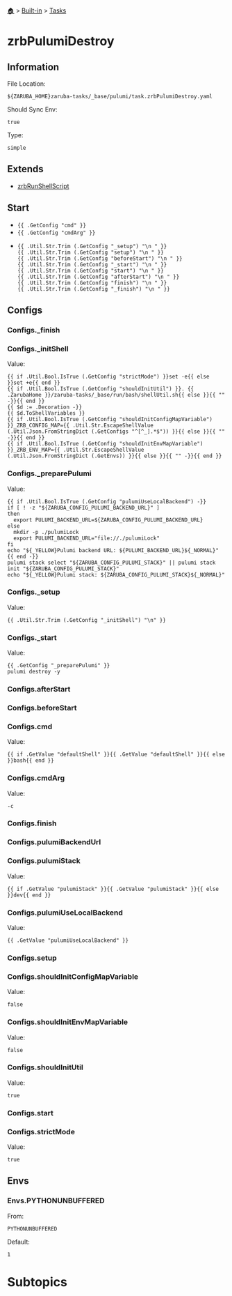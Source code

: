 <!--startTocHeader-->
[🏠](../../README.md) > [Built-in](../README.md) > [Tasks](README.md)
# zrbPulumiDestroy
<!--endTocHeader-->


## Information

File Location:

    ${ZARUBA_HOME}zaruba-tasks/_base/pulumi/task.zrbPulumiDestroy.yaml

Should Sync Env:

    true

Type:

    simple


## Extends

- [zrbRunShellScript](zrb-run-shell-script.md)


## Start

- `{{ .GetConfig "cmd" }}`
- `{{ .GetConfig "cmdArg" }}`
-
    ```
    {{ .Util.Str.Trim (.GetConfig "_setup") "\n " }}
    {{ .Util.Str.Trim (.GetConfig "setup") "\n " }}
    {{ .Util.Str.Trim (.GetConfig "beforeStart") "\n " }}
    {{ .Util.Str.Trim (.GetConfig "_start") "\n " }}
    {{ .Util.Str.Trim (.GetConfig "start") "\n " }}
    {{ .Util.Str.Trim (.GetConfig "afterStart") "\n " }}
    {{ .Util.Str.Trim (.GetConfig "finish") "\n " }}
    {{ .Util.Str.Trim (.GetConfig "_finish") "\n " }}

    ```


## Configs


### Configs._finish


### Configs._initShell

Value:

    {{ if .Util.Bool.IsTrue (.GetConfig "strictMode") }}set -e{{ else }}set +e{{ end }}
    {{ if .Util.Bool.IsTrue (.GetConfig "shouldInitUtil") }}. {{ .ZarubaHome }}/zaruba-tasks/_base/run/bash/shellUtil.sh{{ else }}{{ "" -}}{{ end }}
    {{ $d := .Decoration -}}
    {{ $d.ToShellVariables }}
    {{ if .Util.Bool.IsTrue (.GetConfig "shouldInitConfigMapVariable") }}_ZRB_CONFIG_MAP={{ .Util.Str.EscapeShellValue (.Util.Json.FromStringDict (.GetConfigs "^[^_].*$")) }}{{ else }}{{ "" -}}{{ end }}
    {{ if .Util.Bool.IsTrue (.GetConfig "shouldInitEnvMapVariable") }}_ZRB_ENV_MAP={{ .Util.Str.EscapeShellValue (.Util.Json.FromStringDict (.GetEnvs)) }}{{ else }}{{ "" -}}{{ end }}



### Configs._preparePulumi

Value:

    {{ if .Util.Bool.IsTrue (.GetConfig "pulumiUseLocalBackend") -}}
    if [ ! -z "${ZARUBA_CONFIG_PULUMI_BACKEND_URL}" ]
    then
      export PULUMI_BACKEND_URL=${ZARUBA_CONFIG_PULUMI_BACKEND_URL}
    else
      mkdir -p ./pulumiLock
      export PULUMI_BACKEND_URL="file://./pulumiLock"
    fi
    echo "${_YELLOW}Pulumi backend URL: ${PULUMI_BACKEND_URL}${_NORMAL}"
    {{ end -}}
    pulumi stack select "${ZARUBA_CONFIG_PULUMI_STACK}" || pulumi stack init "${ZARUBA_CONFIG_PULUMI_STACK}" 
    echo "${_YELLOW}Pulumi stack: ${ZARUBA_CONFIG_PULUMI_STACK}${_NORMAL}"



### Configs._setup

Value:

    {{ .Util.Str.Trim (.GetConfig "_initShell") "\n" }}


### Configs._start

Value:

    {{ .GetConfig "_preparePulumi" }}
    pulumi destroy -y



### Configs.afterStart


### Configs.beforeStart


### Configs.cmd

Value:

    {{ if .GetValue "defaultShell" }}{{ .GetValue "defaultShell" }}{{ else }}bash{{ end }}


### Configs.cmdArg

Value:

    -c


### Configs.finish


### Configs.pulumiBackendUrl


### Configs.pulumiStack

Value:

    {{ if .GetValue "pulumiStack" }}{{ .GetValue "pulumiStack" }}{{ else }}dev{{ end }}


### Configs.pulumiUseLocalBackend

Value:

    {{ .GetValue "pulumiUseLocalBackend" }}


### Configs.setup


### Configs.shouldInitConfigMapVariable

Value:

    false


### Configs.shouldInitEnvMapVariable

Value:

    false


### Configs.shouldInitUtil

Value:

    true


### Configs.start


### Configs.strictMode

Value:

    true


## Envs


### Envs.PYTHONUNBUFFERED

From:

    PYTHONUNBUFFERED

Default:

    1



# Subtopics
<!--startTocSubtopic-->
<!--endTocSubtopic-->